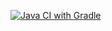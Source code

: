 [![Java CI with Gradle](https://github.com/OlgaKhamitova/UNIT6.BDD.QA-86/actions/workflows/gradle.yml/badge.svg)](https://github.com/OlgaKhamitova/UNIT6.BDD.QA-86/actions/workflows/gradle.yml)